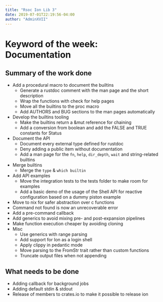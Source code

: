```yaml
---
title: "Rsoc Ion Lib 3"
date: 2019-07-01T22:19:56-04:00
author: "AdminXVII"
---
```

# Keyword of the week: Documentation

## Summary of the work done
 - Add a procedural macro to document the builtins
    - Generate a rustdoc comment with the man page and the short description
    - Wrap the functions with check for help pages
    - Move all the builtins to the proc macro
    - Add AUTHORS and BUG sections to the man pages automatically
 - Develop the builtins tooling
    - Make the builtins return a &mut reference for chaining
    - Add a conversion from boolean and add the FALSE and TRUE constants for Status
 - Document the API
    - Document every external type defined for rustdoc
    - Deny adding a public item without documentation
    - Add a man page for the `fn`, `help`, `dir_depth`, `wait` and string-related builtins
 - Merge builtins
    - Merge the `type` & `which builtin`
 - Add API examples
    - Move the integration tests to the tests folder to make room for examples
    - Add a basic demo of the usage of the Shell API for reactive configuration based on a dummy piston example
 - Move to nix for safer abstraction over c functions
 - Command not found is now an unrecoverable error
 - Add a pre-command callback
 - Add generics to avoid mixing pre- and post-expansion pipelines
 - Make function execution cheaper by avoiding cloning
 - Misc
    - Use generics with range parsing
    - Add support for Ion as a login shell
    - Apply clippy in pedantic mode
    - Move parsing to the FromStr trait rather than custom functions
    - Truncate output files when not appending

## What needs to be done
 - Adding callback for background jobs
 - Adding default stdin & stdout
 - Release of members to crates.io to make it possible to release ion
